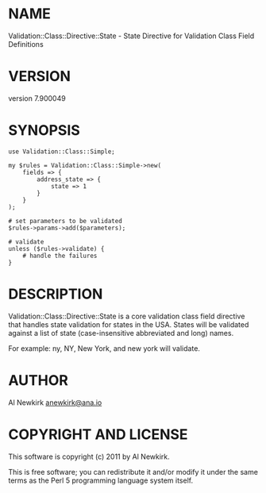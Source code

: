 # NAME

Validation::Class::Directive::State - State Directive for Validation Class Field Definitions

# VERSION

version 7.900049

# SYNOPSIS

    use Validation::Class::Simple;

    my $rules = Validation::Class::Simple->new(
        fields => {
            address_state => {
                state => 1
            }
        }
    );

    # set parameters to be validated
    $rules->params->add($parameters);

    # validate
    unless ($rules->validate) {
        # handle the failures
    }

# DESCRIPTION

Validation::Class::Directive::State is a core validation class field directive
that handles state validation for states in the USA. States will be validated
against a list of state (case-insensitive abbreviated and long) names.

For example: ny, NY, New York, and new york will validate.

# AUTHOR

Al Newkirk <anewkirk@ana.io>

# COPYRIGHT AND LICENSE

This software is copyright (c) 2011 by Al Newkirk.

This is free software; you can redistribute it and/or modify it under
the same terms as the Perl 5 programming language system itself.

